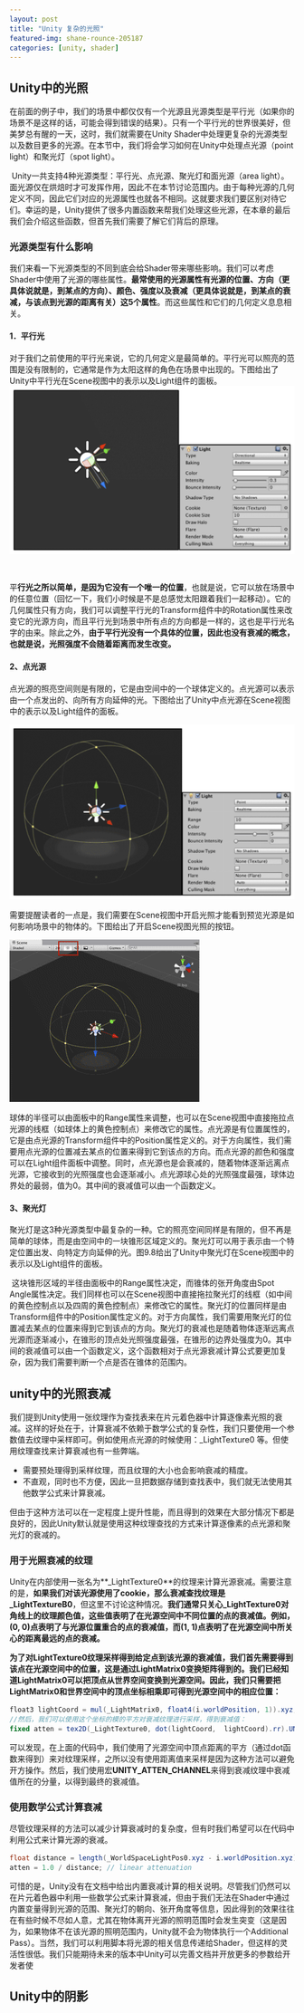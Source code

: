 ```yaml
---
layout: post
title: "Unity 复杂的光照"
featured-img: shane-rounce-205187
categories: [unity, shader]
---
```


## Unity中的光照

​	在前面的例子中，我们的场景中都仅仅有一个光源且光源类型是平行光（如果你的场景不是这样的话，可能会得到错误的结果）。只有一个平行光的世界很美好，但美梦总有醒的一天，这时，我们就需要在Unity Shader中处理更复杂的光源类型以及数目更多的光源。在本节中，我们将会学习如何在Unity中处理点光源（point light）和聚光灯（spot light）。

​	Unity一共支持4种光源类型：平行光、点光源、聚光灯和面光源（area light）。面光源仅在烘焙时才可发挥作用，因此不在本节讨论范围内。由于每种光源的几何定义不同，因此它们对应的光源属性也就各不相同。这就要求我们要区别对待它们。幸运的是，Unity提供了很多内置函数来帮我们处理这些光源，在本章的最后我们会介绍这些函数，但首先我们需要了解它们背后的原理。



### 光源类型有什么影响

​	我们来看一下光源类型的不同到底会给Shader带来哪些影响。我们可以考虑Shader中使用了光源的哪些属性。**最常使用的光源属性有光源的位置、方向（更具体说就是，到某点的方向）、颜色、强度以及衰减（更具体说就是，到某点的衰减，与该点到光源的距离有关）这5个属性**。而这些属性和它们的几何定义息息相关。



#### 1．平行光

​	对于我们之前使用的平行光来说，它的几何定义是最简单的。平行光可以照亮的范围是没有限制的，它通常是作为太阳这样的角色在场景中出现的。下图给出了Unity中平行光在Scene视图中的表示以及Light组件的面板。	![](../assets/img/resources/DirectionalLight.png)

​	

​	平**行光之所以简单，是因为它没有一个唯一的位置**，也就是说，它可以放在场景中的任意位置（回忆一下，我们小时候是不是总感觉太阳跟着我们一起移动）。它的几何属性只有方向，我们可以调整平行光的Transform组件中的Rotation属性来改变它的光源方向，而且平行光到场景中所有点的方向都是一样的，这也是平行光名字的由来。除此之外，**由于平行光没有一个具体的位置，因此也没有衰减的概念，也就是说，光照强度不会随着距离而发生改变。**	



#### 2、点光源

​	点光源的照亮空间则是有限的，它是由空间中的一个球体定义的。点光源可以表示由一个点发出的、向所有方向延伸的光。下图给出了Unity中点光源在Scene视图中的表示以及Light组件的面板。

<img src="../assets/img/resources/PointLight.png" style="zoom: 50%;" />

​	需要提醒读者的一点是，我们需要在Scene视图中开启光照才能看到预览光源是如何影响场景中的物体的。下图给出了开启Scene视图光照的按钮。

![](../assets/img/resources/PointLightArea.png)

​	球体的半径可以由面板中的Range属性来调整，也可以在Scene视图中直接拖拉点光源的线框（如球体上的黄色控制点）来修改它的属性。点光源是有位置属性的，它是由点光源的Transform组件中的Position属性定义的。对于方向属性，我们需要用点光源的位置减去某点的位置来得到它到该点的方向。而点光源的颜色和强度可以在Light组件面板中调整。同时，点光源也是会衰减的，随着物体逐渐远离点光源，它接收到的光照强度也会逐渐减小。点光源球心处的光照强度最强，球体边界处的最弱，值为0。其中间的衰减值可以由一个函数定义。





#### 3、聚光灯

​	聚光灯是这3种光源类型中最复杂的一种。它的照亮空间同样是有限的，但不再是简单的球体，而是由空间中的一块锥形区域定义的。聚光灯可以用于表示由一个特定位置出发、向特定方向延伸的光。图9.8给出了Unity中聚光灯在Scene视图中的表示以及Light组件的面板。



​	这块锥形区域的半径由面板中的Range属性决定，而锥体的张开角度由Spot Angle属性决定。我们同样也可以在Scene视图中直接拖拉聚光灯的线框（如中间的黄色控制点以及四周的黄色控制点）来修改它的属性。聚光灯的位置同样是由Transform组件中的Position属性定义的。对于方向属性，我们需要用聚光灯的位置减去某点的位置来得到它到该点的方向。聚光灯的衰减也是随着物体逐渐远离点光源而逐渐减小，在锥形的顶点处光照强度最强，在锥形的边界处强度为0。其中间的衰减值可以由一个函数定义，这个函数相对于点光源衰减计算公式要更加复杂，因为我们需要判断一个点是否在锥体的范围内。





## unity中的光照衰减

​	我们提到Unity使用一张纹理作为查找表来在片元着色器中计算逐像素光照的衰减。这样的好处在于，计算衰减不依赖于数学公式的复杂性，我们只要使用一个参数值去纹理中采样即可。例如使用点光源的时候使用：_LightTexture0 等。但使用纹理查找来计算衰减也有一些弊端。



- 需要预处理得到采样纹理，而且纹理的大小也会影响衰减的精度。
- 不直观，同时也不方便，因此一旦把数据存储到查找表中，我们就无法使用其他数学公式来计算衰减。



​	但由于这种方法可以在一定程度上提升性能，而且得到的效果在大部分情况下都是良好的，因此Unity默认就是使用这种纹理查找的方式来计算逐像素的点光源和聚光灯的衰减的。



### 用于光照衰减的纹理

​	Unity在内部使用一张名为**_LightTexture0**的纹理来计算光源衰减。需要注意的是，**如果我们对该光源使用了cookie，那么衰减查找纹理是_LightTextureB0**，但这里不讨论这种情况。**我们通常只关心_LightTexture0对角线上的纹理颜色值，这些值表明了在光源空间中不同位置的点的衰减值。例如，(0, 0)点表明了与光源位置重合的点的衰减值，而(1, 1)点表明了在光源空间中所关心的距离最远的点的衰减。**

​	**为了对LightTexture0纹理采样得到给定点到该光源的衰减值，我们首先需要得到该点在光源空间中的位置，这是通过LightMatrix0变换矩阵得到的。我们已经知道LightMatrix0可以把顶点从世界空间变换到光源空间。因此，我们只需要把LightMatrix0和世界空间中的顶点坐标相乘即可得到光源空间中的相应位置：**

```c#
float3 lightCoord = mul(_LightMatrix0, float4(i.worldPosition, 1)).xyz;
//然后，我们可以使用这个坐标的模的平方对衰减纹理进行采样，得到衰减值：
fixed atten = tex2D(_LightTexture0, dot(lightCoord,  lightCoord).rr).UNITY_ATTEN_CHANNEL;
```

​	可以发现，在上面的代码中，我们使用了光源空间中顶点距离的平方（通过dot函数来得到）来对纹理采样，之所以没有使用距离值来采样是因为这种方法可以避免开方操作。然后，我们使用宏**UNITY_ATTEN_CHANNEL**来得到衰减纹理中衰减值所在的分量，以得到最终的衰减值。





### 使用数学公式计算衰减

​	尽管纹理采样的方法可以减少计算衰减时的复杂度，但有时我们希望可以在代码中利用公式来计算光源的衰减。

```c#
float distance = length(_WorldSpaceLightPos0.xyz - i.worldPosition.xyz);
atten = 1.0 / distance; // linear attenuation
```

​	可惜的是，Unity没有在文档中给出内置衰减计算的相关说明。尽管我们仍然可以在片元着色器中利用一些数学公式来计算衰减，但由于我们无法在Shader中通过内置变量得到光源的范围、聚光灯的朝向、张开角度等信息，因此得到的效果往往在有些时候不尽如人意，尤其在物体离开光源的照明范围时会发生突变（这是因为，如果物体不在该光源的照明范围内，Unity就不会为物体执行一个Additional Pass）。当然，我们可以利用脚本将光源的相关信息传递给Shader，但这样的灵活性很低。我们只能期待未来的版本中Unity可以完善文档并开放更多的参数给开发者使







## Unity中的阴影









































